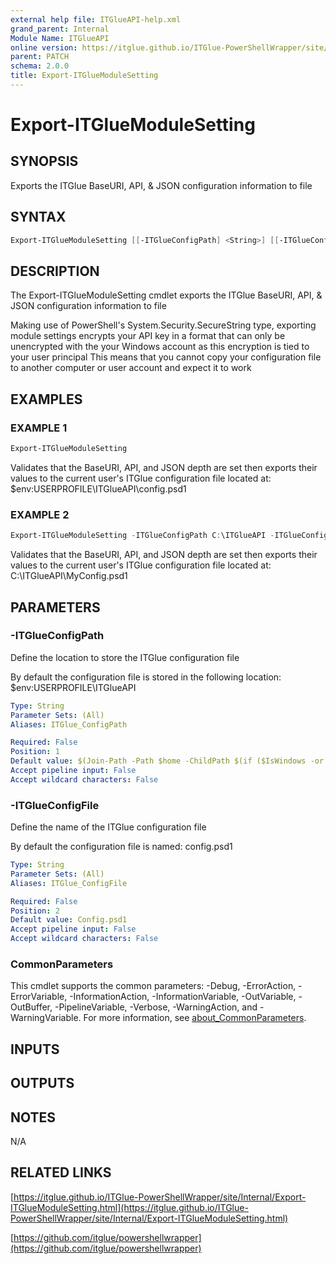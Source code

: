```yaml
---
external help file: ITGlueAPI-help.xml
grand_parent: Internal
Module Name: ITGlueAPI
online version: https://itglue.github.io/ITGlue-PowerShellWrapper/site/Internal/Export-ITGlueModuleSetting.html
parent: PATCH
schema: 2.0.0
title: Export-ITGlueModuleSetting
---
```


# Export-ITGlueModuleSetting

## SYNOPSIS
Exports the ITGlue BaseURI, API, & JSON configuration information to file

## SYNTAX

```powershell
Export-ITGlueModuleSetting [[-ITGlueConfigPath] <String>] [[-ITGlueConfigFile] <String>] [<CommonParameters>]
```

## DESCRIPTION
The Export-ITGlueModuleSetting cmdlet exports the ITGlue BaseURI, API, & JSON configuration information to file

Making use of PowerShell's System.Security.SecureString type, exporting module settings encrypts your API key in a format
that can only be unencrypted with the your Windows account as this encryption is tied to your user principal
This means that you cannot copy your configuration file to another computer or user account and expect it to work

## EXAMPLES

### EXAMPLE 1
```powershell
Export-ITGlueModuleSetting
```

Validates that the BaseURI, API, and JSON depth are set then exports their values
to the current user's ITGlue configuration file located at:
    $env:USERPROFILE\ITGlueAPI\config.psd1

### EXAMPLE 2
```powershell
Export-ITGlueModuleSetting -ITGlueConfigPath C:\ITGlueAPI -ITGlueConfigFile MyConfig.psd1
```

Validates that the BaseURI, API, and JSON depth are set then exports their values
to the current user's ITGlue configuration file located at:
    C:\ITGlueAPI\MyConfig.psd1

## PARAMETERS

### -ITGlueConfigPath
Define the location to store the ITGlue configuration file

By default the configuration file is stored in the following location:
    $env:USERPROFILE\ITGlueAPI

```yaml
Type: String
Parameter Sets: (All)
Aliases: ITGlue_ConfigPath

Required: False
Position: 1
Default value: $(Join-Path -Path $home -ChildPath $(if ($IsWindows -or $PSEdition -eq 'Desktop') {"ITGlueAPI"}else{".ITGlueAPI"}) )
Accept pipeline input: False
Accept wildcard characters: False
```

### -ITGlueConfigFile
Define the name of the ITGlue configuration file

By default the configuration file is named:
    config.psd1

```yaml
Type: String
Parameter Sets: (All)
Aliases: ITGlue_ConfigFile

Required: False
Position: 2
Default value: Config.psd1
Accept pipeline input: False
Accept wildcard characters: False
```

### CommonParameters
This cmdlet supports the common parameters: -Debug, -ErrorAction, -ErrorVariable, -InformationAction, -InformationVariable, -OutVariable, -OutBuffer, -PipelineVariable, -Verbose, -WarningAction, and -WarningVariable. For more information, see [about_CommonParameters](http://go.microsoft.com/fwlink/?LinkID=113216).

## INPUTS

## OUTPUTS

## NOTES
N/A

## RELATED LINKS

[https://itglue.github.io/ITGlue-PowerShellWrapper/site/Internal/Export-ITGlueModuleSetting.html](https://itglue.github.io/ITGlue-PowerShellWrapper/site/Internal/Export-ITGlueModuleSetting.html)

[https://github.com/itglue/powershellwrapper](https://github.com/itglue/powershellwrapper)

